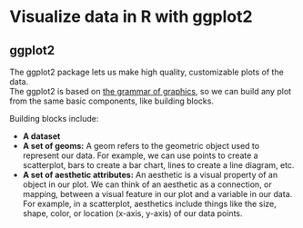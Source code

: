 # Visualize data in R with ggplot2 <br/>
## ggplot2 <br/>

The ggplot2 package lets us make high quality, customizable plots of the data. <br/>
The ggplot2 is based on [the grammar of graphics](https://www.amazon.com/Grammar-Graphics-Statistics-Computing/dp/0387245448), so we can build any plot from the same basic components, like building blocks. <br/>

Building blocks include:

 - **A dataset**
 - **A set of geoms:** A geom refers to the geometric object used to represent our data. For example, we can use points to create a scatterplot, bars to create a bar chart, lines to create a line diagram, etc. 
 - **A set of aesthetic attributes:** An aesthetic is a visual property of an object in our plot. We can think of an aesthetic as a connection, or mapping, between a visual feature in our plot and a variable in our data. For example, in a scatterplot, aesthetics include things like the size, shape, color, or location (x-axis, y-axis) of our data points. 
